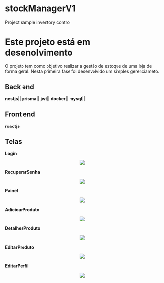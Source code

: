 # stockManagerV1
Project sample inventory control

# Este projeto está em desenolvimento

O projeto tem como objetivo realizar a gestão de estoque de uma loja de forma geral. Nesta primeira fase foi desenvolvido um simples gerenciameto.


## Back end

**nestjs**||
**prisma**||
**jwt**||
**docker**||
**mysql**||

## Front end

**reactjs**

## Telas

**Login**
<p align="center"><img src=".github/readme/login.png"/></p>

**RecuperarSenha**
<p align="center"><img src=".github/readme/forgot.png"/></p>

**Painel**
<p align="center"><img src=".github/readme/dashboard.png"/></p>

**AdicioarProduto**
<p align="center"><img src=".github/readme/addProduct.png"/></p>

**DetalhesProduto**
<p align="center"><img src=".github/readme/detailProduct.png"/></p>

**EditarProduto**
<p align="center"><img src=".github/readme/editProduct.png"/></p>

**EditarPerfil**
<p align="center"><img src=".github/readme/editProfile.png"/></p>

